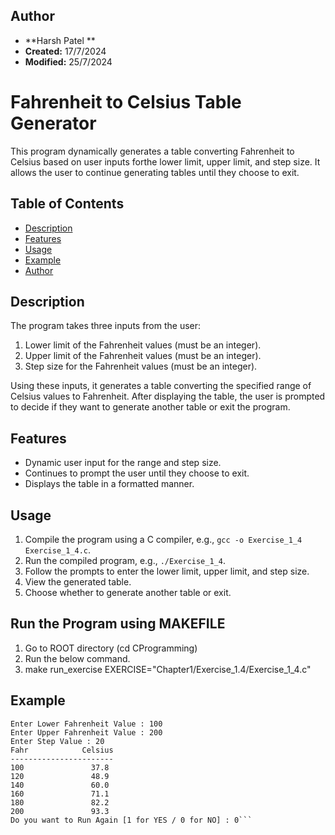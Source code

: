 
## Author
- **Harsh Patel **
- **Created:** 17/7/2024
- **Modified:** 25/7/2024

# Fahrenheit to Celsius Table Generator

This program dynamically generates a table converting Fahrenheit to Celsius based on user inputs forthe lower limit, upper limit, and step size. It allows the user to continue generating tables until they choose to exit.

## Table of Contents
- [Description](#description)
- [Features](#features)
- [Usage](#usage)
- [Example](#example)
- [Author](#author)

## Description
The program takes three inputs from the user:
1. Lower limit of the Fahrenheit values (must be an integer).
2. Upper limit of the Fahrenheit values (must be an integer).
3. Step size for the Fahrenheit values (must be an integer).

Using these inputs, it generates a table converting the specified range of Celsius values to Fahrenheit. After displaying the table, the user is prompted to decide if they want to generate another table or exit the program.

## Features
- Dynamic user input for the range and step size.
- Continues to prompt the user until they choose to exit.
- Displays the table in a formatted manner.

## Usage
1. Compile the program using a C compiler, e.g., `gcc -o Exercise_1_4 Exercise_1_4.c`.
2. Run the compiled program, e.g., `./Exercise_1_4`.
3. Follow the prompts to enter the lower limit, upper limit, and step size.
4. View the generated table.
5. Choose whether to generate another table or exit.

## Run the Program using MAKEFILE
1. Go to ROOT directory (cd CProgramming)
2. Run the below command.
3. make run_exercise EXERCISE="Chapter1/Exercise_1.4/Exercise_1_4.c"

## Example

```
Enter Lower Fahrenheit Value : 100
Enter Upper Fahrenheit Value : 200
Enter Step Value : 20
Fahr            Celsius
-----------------------
100               37.8
120               48.9
140               60.0
160               71.1
180               82.2
200               93.3
Do you want to Run Again [1 for YES / 0 for NO] : 0```
